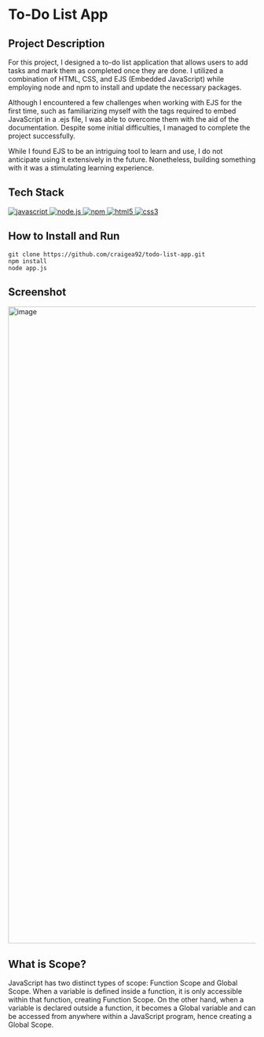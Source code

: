 # To-Do List App

## Project Description
For this project, I designed a to-do list application that allows users to add tasks and mark them as completed once they are done. I utilized a combination of HTML, CSS, and EJS (Embedded JavaScript) while employing node and npm to install and update the necessary packages.

Although I encountered a few challenges when working with EJS for the first time, such as familiarizing myself with the tags required to embed JavaScript in a .ejs file, I was able to overcome them with the aid of the documentation. Despite some initial difficulties, I managed to complete the project successfully.

While I found EJS to be an intriguing tool to learn and use, I do not anticipate using it extensively in the future. Nonetheless, building something with it was a stimulating learning experience.

## Tech Stack
<a href="https://www.javascript.com/"> <img src="https://icongr.am/devicon/javascript-original.svg?size=40&color=currentColor" alt="javascript"/> </a>
<a href="https://nodejs.org/en/"> <img src="https://icongr.am/devicon/nodejs-original.svg?size=40&color=currentColor" alt="node.js"/> </a>
<a href="https://www.npmjs.com/"> <img src="https://icongr.am/devicon/npm-original-wordmark.svg?size=40&color=currentColor" alt="npm"/> </a>
<a href="https://www.w3schools.com/html/"> <img src="https://icongr.am/devicon/html5-original.svg?size=40&color=8000ff" alt="html5"/> </a> 
<a href="https://www.w3schools.com/css/"> <img src="https://icongr.am/devicon/css3-original.svg?size=40&color=8000ff" alt="css3"/> </a>

## How to Install and Run

```
git clone https://github.com/craigea92/todo-list-app.git
npm install
node app.js
```

## Screenshot
<img width="1297" alt="image" src="https://user-images.githubusercontent.com/82875984/218768077-8b8a650b-3696-4d96-9689-0f8f7ac6c129.png">

## What is Scope?

JavaScript has two distinct types of scope: Function Scope and Global Scope. When a variable is defined inside a function, it is only accessible within that function, creating Function Scope. On the other hand, when a variable is declared outside a function, it becomes a Global variable and can be accessed from anywhere within a JavaScript program, hence creating a Global Scope.

